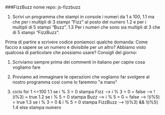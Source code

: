 ###FizzBuzz
nome repo: js-fizzbuzz
1. Scrivi un programma che stampi in console i numeri da 1 a 100,
    1.1 ma che per i multipli di 3 stampi “Fizz” al posto del numero 
    1.2 e per i multipli di 5 stampi “Buzz”.
    1.3 Per i numeri che sono sia multipli di 3 che di 5 stampi “FizzBuzz”.

Prima di partire a scrivere codice poniamoci qualche domanda:
Come faccio a sapere se un numero è divisibile per un altro?
Abbiamo visto qualcosa di particolare che possiamo usare?
Consigli del giorno:

1. Scriviamo sempre prima dei commenti in italiano per capire cosa vogliamo fare
2. Proviamo ad immaginare le operazioni che vogliamo far svolgere al nostro programma così come lo faremmo "a mano"


1. ciclo for 1 <=100 
    1.1 se i % 3 = 0 stampa Fizz --> i % 3 =  0 = false -->  !(i%3) = true
    1.2 se i % 5 = 0 stampa Buzz --> i % 5 =  0 = false -->  !(i%5) = true
    1.3 se i % 3 = 0 & i % 5 = 0 stampa FizzBuzz --> !(i%3) && !(i%5)
    1.4 else stampa numero